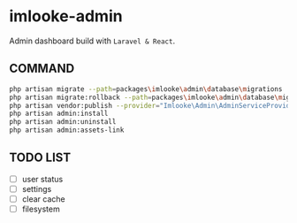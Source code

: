 # imlooke-admin

Admin dashboard build with `Laravel & React`.

## COMMAND

```bash
php artisan migrate --path=packages\imlooke\admin\database\migrations
php artisan migrate:rollback --path=packages\imlooke\admin\database\migrations
php artisan vendor:publish --provider="Imlooke\Admin\AdminServiceProvider"
php artisan admin:install
php artisan admin:uninstall
php artisan admin:assets-link
```

## TODO LIST

- [ ] user status
- [ ] settings
- [ ] clear cache
- [ ] filesystem
